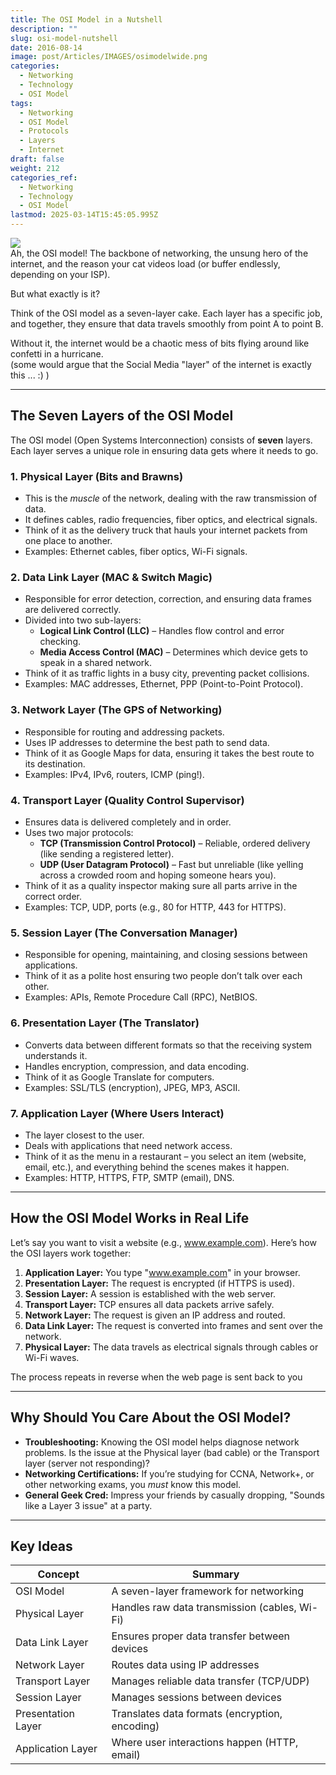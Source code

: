 ```yaml
---
title: The OSI Model in a Nutshell
description: ""
slug: osi-model-nutshell
date: 2016-08-14
image: post/Articles/IMAGES/osimodelwide.png
categories:
  - Networking
  - Technology
  - OSI Model
tags:
  - Networking
  - OSI Model
  - Protocols
  - Layers
  - Internet
draft: false
weight: 212
categories_ref:
  - Networking
  - Technology
  - OSI Model
lastmod: 2025-03-14T15:45:05.995Z
---
```

<!-- 
osimodel.jpg 



# The OSI Model Explained – A Layered Cake of Networking! -->

<!-- 
## Introduction -->

![](/post/Articles/IMAGES/osimodel.jpg)\
Ah, the OSI model! The backbone of networking, the unsung hero of the internet, and the reason your cat videos load (or buffer endlessly, depending on your ISP).

But what exactly is it?

Think of the OSI model as a seven-layer cake. Each layer has a specific job, and together, they ensure that data travels smoothly from point A to point B.

Without it, the internet would be a chaotic mess of bits flying around like confetti in a hurricane.\
(some would argue that the Social Media "layer" of the internet is exactly this ... :) )

<!-- 
So, let’s slice into this delicious networking cake and break down each layer, one by one! -->

***

## The Seven Layers of the OSI Model

The OSI model (Open Systems Interconnection) consists of **seven** layers. Each layer serves a unique role in ensuring data gets where it needs to go.

### **1. Physical Layer (Bits and Brawns)**

* This is the *muscle* of the network, dealing with the raw transmission of data.
* It defines cables, radio frequencies, fiber optics, and electrical signals.
* Think of it as the delivery truck that hauls your internet packets from one place to another.
* Examples: Ethernet cables, fiber optics, Wi-Fi signals.

### **2. Data Link Layer (MAC & Switch Magic)**

* Responsible for error detection, correction, and ensuring data frames are delivered correctly.
* Divided into two sub-layers:
  * **Logical Link Control (LLC)** – Handles flow control and error checking.
  * **Media Access Control (MAC)** – Determines which device gets to speak in a shared network.
* Think of it as traffic lights in a busy city, preventing packet collisions.
* Examples: MAC addresses, Ethernet, PPP (Point-to-Point Protocol).

### **3. Network Layer (The GPS of Networking)**

* Responsible for routing and addressing packets.
* Uses IP addresses to determine the best path to send data.
* Think of it as Google Maps for data, ensuring it takes the best route to its destination.
* Examples: IPv4, IPv6, routers, ICMP (ping!).

### **4. Transport Layer (Quality Control Supervisor)**

* Ensures data is delivered completely and in order.
* Uses two major protocols:
  * **TCP (Transmission Control Protocol)** – Reliable, ordered delivery (like sending a registered letter).
  * **UDP (User Datagram Protocol)** – Fast but unreliable (like yelling across a crowded room and hoping someone hears you).
* Think of it as a quality inspector making sure all parts arrive in the correct order.
* Examples: TCP, UDP, ports (e.g., 80 for HTTP, 443 for HTTPS).

### **5. Session Layer (The Conversation Manager)**

* Responsible for opening, maintaining, and closing sessions between applications.
* Think of it as a polite host ensuring two people don’t talk over each other.
* Examples: APIs, Remote Procedure Call (RPC), NetBIOS.

### **6. Presentation Layer (The Translator)**

* Converts data between different formats so that the receiving system understands it.
* Handles encryption, compression, and data encoding.
* Think of it as Google Translate for computers.
* Examples: SSL/TLS (encryption), JPEG, MP3, ASCII.

### **7. Application Layer (Where Users Interact)**

* The layer closest to the user.
* Deals with applications that need network access.
* Think of it as the menu in a restaurant – you select an item (website, email, etc.), and everything behind the scenes makes it happen.
* Examples: HTTP, HTTPS, FTP, SMTP (email), DNS.

***

## How the OSI Model Works in Real Life

Let’s say you want to visit a website (e.g., www.example.com). Here’s how the OSI layers work together:

1. **Application Layer:** You type "www.example.com" in your browser.
2. **Presentation Layer:** The request is encrypted (if HTTPS is used).
3. **Session Layer:** A session is established with the web server.
4. **Transport Layer:** TCP ensures all data packets arrive safely.
5. **Network Layer:** The request is given an IP address and routed.
6. **Data Link Layer:** The request is converted into frames and sent over the network.
7. **Physical Layer:** The data travels as electrical signals through cables or Wi-Fi waves.

The process repeats in reverse when the web page is sent back to you

***

## Why Should You Care About the OSI Model?

* **Troubleshooting:** Knowing the OSI model helps diagnose network problems. Is the issue at the Physical layer (bad cable) or the Transport layer (server not responding)?
* **Networking Certifications:** If you’re studying for CCNA, Network+, or other networking exams, you *must* know this model.
* **General Geek Cred:** Impress your friends by casually dropping, "Sounds like a Layer 3 issue" at a party.

***

<!-- 
## Fun Mnemonics to Remember the Layers

Here are some handy mnemonics to remember the OSI layers **from Layer 1 (Physical) to Layer 7 (Application):**

- **"Please Do Not Throw Sausage Pizza Away"**  
- **"People Don’t Need To See Paul Allen"**  
- **"Penguins Don’t Need Thick Socks Past Antarctica"**  

For reverse order (Layer 7 to Layer 1):

- **"All People Seem To Need Data Processing"**  
- **"A Pretty Silly Trick Never Does Pay"**  

Pick your favorite and run with it!

---

## Conclusion

The OSI model may seem complex at first, but it’s really just a structured way of understanding how data moves across networks.

From physical cables to high-level applications, each layer plays a crucial role in making the internet function smoothly.

Next time your Wi-Fi drops, you can confidently say, "Looks like a Layer 1 issue!" and sound like a networking pro (even if you just forgot to plug in the router).

Happy networking!

--- -->

## Key Ideas

| Concept            | Summary                                        |
| ------------------ | ---------------------------------------------- |
| OSI Model          | A seven-layer framework for networking         |
| Physical Layer     | Handles raw data transmission (cables, Wi-Fi)  |
| Data Link Layer    | Ensures proper data transfer between devices   |
| Network Layer      | Routes data using IP addresses                 |
| Transport Layer    | Manages reliable data transfer (TCP/UDP)       |
| Session Layer      | Manages sessions between devices               |
| Presentation Layer | Translates data formats (encryption, encoding) |
| Application Layer  | Where user interactions happen (HTTP, email)   |

